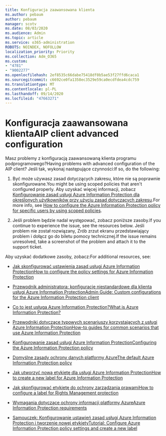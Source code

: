 ```yaml
---
title: Konfiguracja zaawansowana klienta
ms.author: pebaum
author: pebaum
manager: scotv
ms.date: 08/03/2020
ms.audience: Admin
ms.topic: article
ms.service: o365-administration
ROBOTS: NOINDEX, NOFOLLOW
localization_priority: Priority
ms.collection: Adm_O365
ms.custom:
- "4781"
- "9002277"
ms.openlocfilehash: 2ef8535c66dabe75418df0b5ae53f27ffd6caca1
ms.sourcegitcommit: c6692ce0fa1358ec3529e59ca0ecdfdea4cdc759
ms.translationtype: MT
ms.contentlocale: pl-PL
ms.lasthandoff: 09/14/2020
ms.locfileid: "47663271"
---
```

# <a name="aip-client-advanced-configuration"></a><span data-ttu-id="dbe63-102">Konfiguracja zaawansowana klienta</span><span class="sxs-lookup"><span data-stu-id="dbe63-102">AIP client advanced configuration</span></span>

<span data-ttu-id="dbe63-103">Masz problemy z konfiguracją zaawansowaną klienta programu podprogramowego?</span><span class="sxs-lookup"><span data-stu-id="dbe63-103">Having problems with advanced configuration of the AIP client?</span></span> <span data-ttu-id="dbe63-104">Jeśli tak, wykonaj następujące czynności:</span><span class="sxs-lookup"><span data-stu-id="dbe63-104">If so, do the following:</span></span>

1. <span data-ttu-id="dbe63-105">Być może używasz zasad dotyczących zakresu, które nie są poprawnie skonfigurowane.</span><span class="sxs-lookup"><span data-stu-id="dbe63-105">You might be using scoped policies that aren't configured properly.</span></span> <span data-ttu-id="dbe63-106">Aby uzyskać więcej informacji, zobacz [Konfigurowanie zasad usługi Azure Information Protection dla określonych użytkowników przy użyciu zasad dotyczących zakresu](https://docs.microsoft.com/azure/information-protection/configure-policy-scope).</span><span class="sxs-lookup"><span data-stu-id="dbe63-106">For more info, see [How to configure the Azure Information Protection policy for specific users by using scoped policies](https://docs.microsoft.com/azure/information-protection/configure-policy-scope).</span></span>

2. <span data-ttu-id="dbe63-107">Jeśli problem będzie nadal występować, zobacz poniższe zasoby.</span><span class="sxs-lookup"><span data-stu-id="dbe63-107">If you continue to experience the issue, see the resources below.</span></span> <span data-ttu-id="dbe63-108">Jeśli problem nie został rozwiązany, Zrób zrzut ekranu przedstawiający problem i dołącz go do biletu pomocy technicznej.</span><span class="sxs-lookup"><span data-stu-id="dbe63-108">If the issue remains unresolved,  take a screenshot of the problem and attach it to the support ticket.</span></span>

<span data-ttu-id="dbe63-109">Aby uzyskać dodatkowe zasoby, zobacz:</span><span class="sxs-lookup"><span data-stu-id="dbe63-109">For additional resources, see:</span></span>

- [<span data-ttu-id="dbe63-110">Jak skonfigurować ustawienia zasad usługi Azure Information Protection</span><span class="sxs-lookup"><span data-stu-id="dbe63-110">How to configure the policy settings for Azure Information Protection</span></span>](https://docs.microsoft.com/azure/information-protection/configure-policy-settings)  
    
- [<span data-ttu-id="dbe63-111">Przewodnik administratora: konfiguracje niestandardowe dla klienta usługi Azure Information Protection</span><span class="sxs-lookup"><span data-stu-id="dbe63-111">Admin Guide: Custom configurations for the Azure Information Protection client</span></span>](https://docs.microsoft.com/azure/information-protection/rms-client/client-admin-guide-customizations)  
    
- [<span data-ttu-id="dbe63-112">Co to jest usługa Azure Information Protection?</span><span class="sxs-lookup"><span data-stu-id="dbe63-112">What is Azure Information Protection?</span></span>](https://docs.microsoft.com/azure/information-protection/what-is-information-protection)  
    
- [<span data-ttu-id="dbe63-113">Przewodniki dotyczące typowych scenariuszy korzystających z usługi Azure Information Protection</span><span class="sxs-lookup"><span data-stu-id="dbe63-113">How-to guides for common scenarios that use Azure Information Protection</span></span>](https://docs.microsoft.com/azure/information-protection/how-to-guides)  
    
- [<span data-ttu-id="dbe63-114">Konfigurowanie zasad usługi Azure Information Protection</span><span class="sxs-lookup"><span data-stu-id="dbe63-114">Configuring the Azure Information Protection policy</span></span>](https://docs.microsoft.com/azure/information-protection/deploy-use/configure-policy)  
    
- [<span data-ttu-id="dbe63-115">Domyślne zasady ochrony danych platformy Azure</span><span class="sxs-lookup"><span data-stu-id="dbe63-115">The default Azure Information Protection policy</span></span>](https://docs.microsoft.com/azure/information-protection/deploy-use/configure-policy-default)  
    
- [<span data-ttu-id="dbe63-116">Jak utworzyć nową etykietę dla usługi Azure Information Protection</span><span class="sxs-lookup"><span data-stu-id="dbe63-116">How to create a new label for Azure Information Protection</span></span>](https://docs.microsoft.com/azure/information-protection/deploy-use/configure-policy-new-label)  
    
- [<span data-ttu-id="dbe63-117">Jak skonfigurować etykietę do ochrony zarządzania prawami</span><span class="sxs-lookup"><span data-stu-id="dbe63-117">How to configure a label for Rights Management protection</span></span>](https://docs.microsoft.com/azure/information-protection/deploy-use/configure-policy-protection)  
    
- [<span data-ttu-id="dbe63-118">Wymagania dotyczące ochrony informacji platformy Azure</span><span class="sxs-lookup"><span data-stu-id="dbe63-118">Azure Information Protection requirements</span></span>](https://docs.microsoft.com/azure/information-protection/get-started/requirements)

- [<span data-ttu-id="dbe63-119">Samouczek: Konfigurowanie ustawień zasad usługi Azure Information Protection i tworzenie nowej etykiety</span><span class="sxs-lookup"><span data-stu-id="dbe63-119">Tutorial: Configure Azure Information Protection policy settings and create a new label</span></span>](https://docs.microsoft.com/azure/information-protection/get-started/infoprotect-quick-start-tutorial)